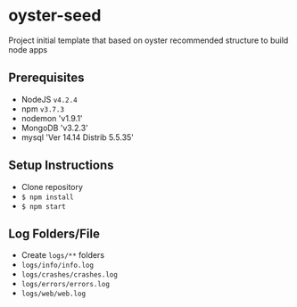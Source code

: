 oyster-seed
===========

Project initial template that based on oyster recommended structure to build node apps


## Prerequisites

- NodeJS `v4.2.4`
- npm `v3.7.3`
- nodemon 'v1.9.1'
- MongoDB 'v3.2.3'
- mysql  'Ver 14.14 Distrib 5.5.35'

## Setup Instructions

- Clone repository
- `$ npm install`
- `$ npm start`

## Log Folders/File

- Create `logs/**` folders 
- `logs/info/info.log`
- `logs/crashes/crashes.log`
- `logs/errors/errors.log`
- `logs/web/web.log`